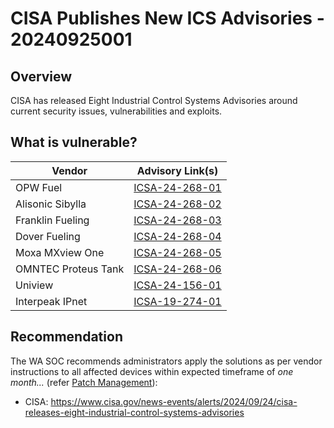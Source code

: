 # CISA Publishes New ICS Advisories - 20240925001

## Overview

CISA has released Eight Industrial Control Systems Advisories around current security issues, vulnerabilities and exploits.

## What is vulnerable?

| Vendor              | Advisory Link(s)                                                                 |
| ------------------- | -------------------------------------------------------------------------------- |
| OPW Fuel            | [ICSA-24-268-01](https://www.cisa.gov/news-events/ics-advisories/icsa-24-268-01) |
| Alisonic Sibylla    | [ICSA-24-268-02](https://www.cisa.gov/news-events/ics-advisories/icsa-24-268-02) |
| Franklin Fueling    | [ICSA-24-268-03](https://www.cisa.gov/news-events/ics-advisories/icsa-24-268-03) |
| Dover Fueling       | [ICSA-24-268-04](https://www.cisa.gov/news-events/ics-advisories/icsa-24-268-04) |
| Moxa MXview One     | [ICSA-24-268-05](https://www.cisa.gov/news-events/ics-advisories/icsa-24-268-05) |
| OMNTEC Proteus Tank | [ICSA-24-268-06](https://www.cisa.gov/news-events/ics-advisories/icsa-24-268-06) |
| Uniview             | [ICSA-24-156-01](https://www.cisa.gov/news-events/ics-advisories/icsa-24-156-01) |
| Interpeak IPnet     | [ICSA-19-274-01](https://www.cisa.gov/news-events/ics-advisories/icsa-19-274-01) |

## Recommendation

The WA SOC recommends administrators apply the solutions as per vendor instructions to all affected devices within expected timeframe of *one month...* (refer [Patch Management](../guidelines/patch-management.md)):

- CISA: <https://www.cisa.gov/news-events/alerts/2024/09/24/cisa-releases-eight-industrial-control-systems-advisories>

